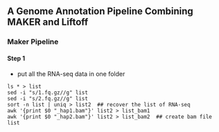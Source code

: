## A Genome Annotation Pipeline Combining MAKER and Liftoff
### Maker Pipeline
#### Step 1
* put all the RNA-seq data in one folder
```
ls * > list
sed -i "s/1.fq.gz//g" list
sed -i "s/2.fq.gz//g" list  
sort -n list | uniq > list2  ## recover the list of RNA-seq
awk '{print $0 "_hap1.bam"}' list2 > list_bam1 
awk '{print $0 "_hap2.bam"}' list2 > list_bam2  ## create bam file list
```
